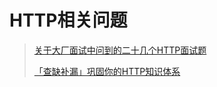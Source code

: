 # HTTP相关问题

>[关于大厂面试中问到的二十几个HTTP面试题](https://juejin.im/post/5e015a60e51d45583d426a15)
>
>[「查缺补漏」巩固你的HTTP知识体系](https://juejin.im/post/6857287743966281736)
